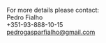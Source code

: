 For more details please contact:  
Pedro Fialho  
+351-93-888-10-15  
pedrogasparfialho@gmail.com  
